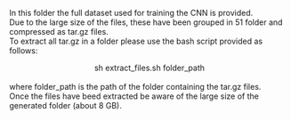 In this folder the full dataset used for training the CNN is provided.</br>
Due to the large size of the files, these have been grouped in 51 folder and compressed as tar.gz files. </br>
To extract all tar.gz in a folder please use the bash script provided as follows:</br>
             <center> sh extract_files.sh folder_path </center></br>
where folder_path is the path of the folder containing the tar.gz files. </br>
Once the files have beed extracted be aware of the large size of the generated folder (about 8 GB).
